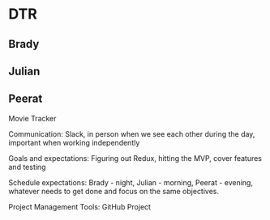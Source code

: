 # DTR

## Brady

## Julian

## Peerat

Movie Tracker

Communication: Slack, in person when we see each other during the day, important when working independently

Goals and expectations: Figuring out Redux, hitting the MVP, cover features and testing

Schedule expectations: Brady - night, Julian - morning, Peerat - evening, whatever needs to get done and focus on the same objectives.

Project Management Tools: GitHub Project
